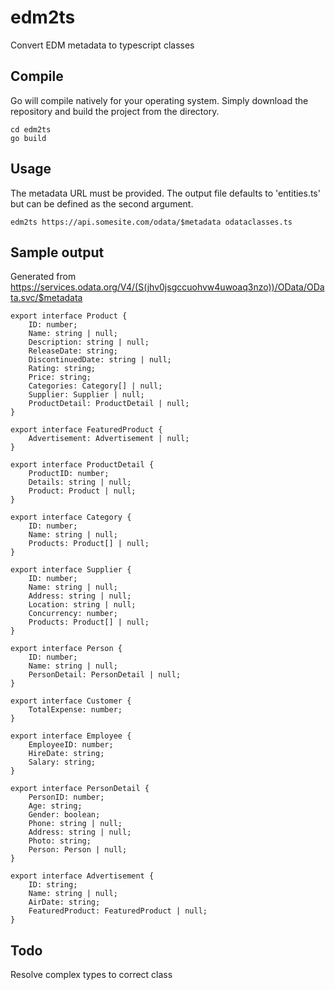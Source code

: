 # edm2ts
Convert EDM metadata to typescript classes

## Compile
Go will compile natively for your operating system.  Simply download the repository and build the project from the directory.

```
cd edm2ts
go build
```

## Usage
The metadata URL must be provided.  The output file defaults to 'entities.ts' but can be defined as the second argument.

```
edm2ts https://api.somesite.com/odata/$metadata odataclasses.ts
```

## Sample output
Generated from https://services.odata.org/V4/(S(jhv0jsgccuohvw4uwoaq3nzo))/OData/OData.svc/$metadata

```
export interface Product {
	ID: number;
	Name: string | null;
	Description: string | null;
	ReleaseDate: string;
	DiscontinuedDate: string | null;
	Rating: string;
	Price: string;
	Categories: Category[] | null;
	Supplier: Supplier | null;
	ProductDetail: ProductDetail | null;
}

export interface FeaturedProduct {
	Advertisement: Advertisement | null;
}

export interface ProductDetail {
	ProductID: number;
	Details: string | null;
	Product: Product | null;
}

export interface Category {
	ID: number;
	Name: string | null;
	Products: Product[] | null;
}

export interface Supplier {
	ID: number;
	Name: string | null;
	Address: string | null;
	Location: string | null;
	Concurrency: number;
	Products: Product[] | null;
}

export interface Person {
	ID: number;
	Name: string | null;
	PersonDetail: PersonDetail | null;
}

export interface Customer {
	TotalExpense: number;
}

export interface Employee {
	EmployeeID: number;
	HireDate: string;
	Salary: string;
}

export interface PersonDetail {
	PersonID: number;
	Age: string;
	Gender: boolean;
	Phone: string | null;
	Address: string | null;
	Photo: string;
	Person: Person | null;
}

export interface Advertisement {
	ID: string;
	Name: string | null;
	AirDate: string;
	FeaturedProduct: FeaturedProduct | null;
}
```

## Todo
Resolve complex types to correct class
